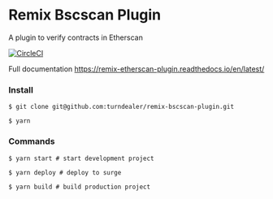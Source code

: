 # Remix Bscscan Plugin

A plugin to verify contracts in Etherscan

[![CircleCI](https://circleci.com/gh/turndealer/remix-bscscan-plugin.svg?style=svg)](https://circleci.com/gh/Machinalabs/remix-etherscan-plugin)

Full documentation https://remix-etherscan-plugin.readthedocs.io/en/latest/

### Install

```
$ git clone git@github.com:turndealer/remix-bscscan-plugin.git

$ yarn

```

### Commands

```
$ yarn start # start development project

$ yarn deploy # deploy to surge

$ yarn build # build production project

```


